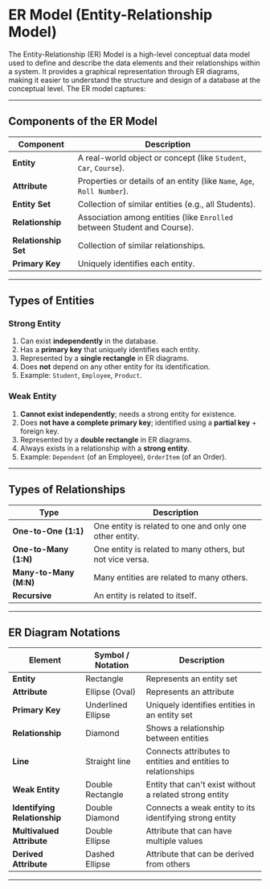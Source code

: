 # ER Model (Entity-Relationship Model) 

The Entity-Relationship (ER) Model is a high-level conceptual data model used to define and describe the data elements and their relationships within a system. It provides a graphical representation through ER diagrams, making it easier to understand the structure and design of a database at the conceptual level. The ER model captures:



---

## Components of the ER Model 

| Component            | Description                                                              |
| -------------------- | ------------------------------------------------------------------------ |
| **Entity**           | A real-world object or concept (like `Student`, `Car`, `Course`).        |
| **Attribute**        | Properties or details of an entity (like `Name`, `Age`, `Roll Number`).  |
| **Entity Set**       | Collection of similar entities (e.g., all Students).                     |
| **Relationship**     | Association among entities (like `Enrolled` between Student and Course). |
| **Relationship Set** | Collection of similar relationships.                                     |
| **Primary Key**      | Uniquely identifies each entity.                                         |

---

## Types of Entities 


### Strong Entity

1. Can exist **independently** in the database.
2. Has a **primary key** that uniquely identifies each entity.
3. Represented by a **single rectangle** in ER diagrams.
4. Does **not** depend on any other entity for its identification.
5. Example: `Student`, `Employee`, `Product`.


### Weak Entity

1. **Cannot exist independently**; needs a strong entity for existence.
2. Does **not have a complete primary key**; identified using a **partial key** + foreign key.
3. Represented by a **double rectangle** in ER diagrams.
4. Always exists in a relationship with a **strong entity**.
5. Example: `Dependent` (of an Employee), `OrderItem` (of an Order).

---

## Types of Relationships

| Type                    | Description                                               |
| ----------------------- | --------------------------------------------------------- |
| **One-to-One (1:1)**    | One entity is related to one and only one other entity.   |
| **One-to-Many (1\:N)**  | One entity is related to many others, but not vice versa. |
| **Many-to-Many (M\:N)** | Many entities are related to many others.                 |
| **Recursive**           | An entity is related to itself.                           |

---

## ER Diagram Notations 

| Element                      | Symbol / Notation  | Description                                                   |
| ---------------------------- | ------------------ | ------------------------------------------------------------- |
| **Entity**                   | Rectangle          | Represents an entity set                                      |
| **Attribute**                | Ellipse (Oval)     | Represents an attribute                                       |
| **Primary Key**              | Underlined Ellipse | Uniquely identifies entities in an entity set                 |
| **Relationship**             | Diamond            | Shows a relationship between entities                         |
| **Line**                     | Straight line      | Connects attributes to entities and entities to relationships |
| **Weak Entity**              | Double Rectangle   | Entity that can't exist without a related strong entity       |
| **Identifying Relationship** | Double Diamond     | Connects a weak entity to its identifying strong entity       |
| **Multivalued Attribute**    | Double Ellipse     | Attribute that can have multiple values                       |
| **Derived Attribute**        | Dashed Ellipse     | Attribute that can be derived from others                     |

---
